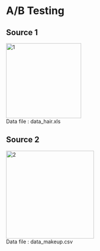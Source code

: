 <h1>A/B Testing</h1>

<h2>Source 1</h2>
<p align="left">
<img width="205" alt="1" src="https://user-images.githubusercontent.com/5312356/120932888-d6693780-c721-11eb-9cb8-0872ecf7beb1.PNG">
<br />
Data file : data_hair.xls
</p>

<h2>Source 2</h2>
<p align="left">
<img width="240" alt="2" src="https://user-images.githubusercontent.com/5312356/120932894-db2deb80-c721-11eb-8bbb-20afc827eeb4.PNG">
<br />
Data file : data_makeup.csv
</p>



